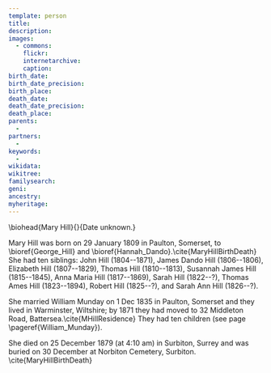 ```yaml
---
template: person
title:
description:
images:
  - commons: 
    flickr: 
    internetarchive: 
    caption: 
birth_date: 
birth_date_precision: 
birth_place: 
death_date: 
death_date_precision: 
death_place: 
parents:
  - 
partners:
  - 
keywords:
  - 
wikidata: 
wikitree: 
familysearch: 
geni: 
ancestry: 
myheritage: 
---
```

\biohead{Mary Hill}{}{Date unknown.}

Mary Hill was born on 29 January 1809  in Paulton, Somerset, to \bioref{George_Hill} and \bioref{Hannah_Dando}.\cite{MaryHillBirthDeath}
She had ten siblings:  John Hill (1804--1871), James Dando Hill (1806--1806), Elizabeth Hill (1807--1829), Thomas Hill (1810--1813),
Susannah James Hill (1815--1845), Anna Maria Hill (1817--1869), Sarah Hill (1822--?), Thomas Ames Hill (1823--1894), Robert Hill (1825--?),
and Sarah Ann Hill (1826--?).

She married William Munday on 1 Dec 1835 in Paulton, Somerset and they lived in Warminster, Wiltshire; by 1871 they had moved to 32 Middleton Road, Battersea.\cite{MHillResidence}
They had ten children (see page \pageref{William_Munday}).

She died on 25 December 1879 (at 4:10 am) in Surbiton, Surrey and was buried on 30 December at Norbiton Cemetery, Surbiton. \cite{MaryHillBirthDeath}
